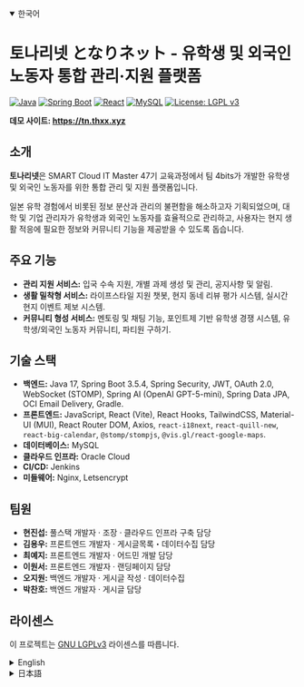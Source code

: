 <details open>
<summary>한국어</summary>

# 토나리넷 となりネット - 유학생 및 외국인 노동자 통합 관리·지원 플랫폼

[![Java](https://img.shields.io/badge/java-%23ED8B00.svg?style=for-the-badge&logo=openjdk&logoColor=white)](https://www.java.com)
[![Spring Boot](https://img.shields.io/badge/Spring%20Boot-6DB33F?logo=springboot&logoColor=fff)](https://spring.io/projects/spring-boot)
[![React](https://img.shields.io/badge/react-%2320232a.svg?style=for-the-badge&logo=react&logoColor=%2361DAFB)](https://react.dev/)
[![MySQL](https://img.shields.io/badge/MySQL-00000F?style=for-the-badge&logo=mysql&logoColor=white)](https://www.mysql.com/)
[![License: LGPL v3](https://img.shields.io/badge/License-LGPL%20v3-blue.svg)](https://www.gnu.org/licenses/lgpl-3.0)

**데모 사이트: https://tn.thxx.xyz**

## 소개

**토나리넷**은 SMART Cloud IT Master 47기 교육과정에서 팀 4bits가 개발한 유학생 및 외국인 노동자를 위한 통합 관리 및 지원 플랫폼입니다.

일본 유학 경험에서 비롯된 정보 분산과 관리의 불편함을 해소하고자 기획되었으며, 대학 및 기업 관리자가 유학생과 외국인 노동자를 효율적으로 관리하고, 사용자는 현지 생활 적응에 필요한 정보와 커뮤니티 기능을 제공받을 수 있도록 돕습니다.

## 주요 기능

- **관리 지원 서비스:** 입국 수속 지원, 개별 과제 생성 및 관리, 공지사항 및 알림.
- **생활 밀착형 서비스:** 라이프스타일 지원 챗봇, 현지 동네 리뷰 평가 시스템, 실시간 현지 이벤트 제보 시스템.
- **커뮤니티 형성 서비스:** 멘토링 및 채팅 기능, 포인트제 기반 유학생 경쟁 시스템, 유학생/외국인 노동자 커뮤니티, 파티원 구하기.

## 기술 스택

- **백엔드:** Java 17, Spring Boot 3.5.4, Spring Security, JWT, OAuth 2.0, WebSocket (STOMP), Spring AI (OpenAI GPT-5-mini), Spring Data JPA, OCI Email Delivery, Gradle.
- **프론트엔드:** JavaScript, React (Vite), React Hooks, TailwindCSS, Material-UI (MUI), React Router DOM, Axios, `react-i18next`, `react-quill-new`, `react-big-calendar`, `@stomp/stompjs`, `@vis.gl/react-google-maps`.
- **데이터베이스:** MySQL
- **클라우드 인프라:** Oracle Cloud
- **CI/CD:** Jenkins
- **미들웨어:** Nginx, Letsencrypt

## 팀원

- **현진섭:** 풀스택 개발자 · 조장 · 클라우드 인프라 구축 담당
- **김용우:** 프론트엔드 개발자 · 게시글목록・데이터수집 담당
- **최예지:** 프론트엔드 개발자 · 어드민 개발 담당
- **이원서:** 프론트엔드 개발자 · 랜딩페이지 담당
- **오지원:** 백엔드 개발자 · 게시글 작성 · 데이터수집
- **박찬호:** 백엔드 개발자 · 게시글 담당

## 라이센스

이 프로젝트는 [GNU LGPLv3](LICENSE.md) 라이센스를 따릅니다.

</details>

<details>
<summary>English</summary>

# Tonarinet となりネット - Integrated Management and Support Platform for International Students and Foreign Workers

[![Java](https://img.shields.io/badge/java-%23ED8B00.svg?style=for-the-badge&logo=openjdk&logoColor=white)](https://www.java.com)
[![Spring Boot](https://img.shields.io/badge/Spring%20Boot-6DB33F?logo=springboot&logoColor=fff)](https://spring.io/projects/spring-boot)
[![React](https://img.shields.io/badge/react-%2320232a.svg?style=for-the-badge&logo=react&logoColor=%2361DAFB)](https://react.dev/)
[![MySQL](https://img.shields.io/badge/MySQL-00000F?style=for-the-badge&logo=mysql&logoColor=white)](https://www.mysql.com/)
[![License: LGPL v3](https://img.shields.io/badge/License-LGPL%20v3-blue.svg)](https://www.gnu.org/licenses/lgpl-3.0)

**Demo Site: https://tn.thxx.xyz**

## Introduction

**Tonarinet** is an integrated management and support platform for international students and foreign workers, developed by Team 4bits during the SMART Cloud IT Master 47th course.

Conceived from the experience of information dispersion and management inconvenience during studying abroad in Japan, this platform aims to help university and corporate administrators efficiently manage international students and foreign workers, while providing users with essential information and community features for adapting to local life.

## Key Features

- **Management Support Services:** Entry procedure support, individual task creation and management, announcements and notifications.
- **Life-oriented Services:** Lifestyle support chatbot, local neighborhood review system, real-time local event reporting system.
- **Community Building Services:** Mentoring and chat functions, point-based international student competition system, international student/foreign worker community, party recruitment.

## Tech Stack

- **Backend:** Java 17, Spring Boot 3.5.4, Spring Security, JWT, OAuth 2.0, WebSocket (STOMP), Spring AI (OpenAI GPT-5-mini), Spring Data JPA, OCI Email Delivery, Gradle.
- **Frontend:** JavaScript, React (Vite), React Hooks, TailwindCSS, Material-UI (MUI), React Router DOM, Axios, `react-i18next`, `react-quill-new`, `react-big-calendar`, `@stomp/stompjs`, `@vis.gl/react-google-maps`.
- **Database:** MySQL
- **Cloud Infrastructure:** Oracle Cloud
- **CI/CD:** Jenkins
- **Middleware:** Nginx, Letsencrypt

## Team

- **Hyeon Jinseop:** Full Stack Developer · Team Leader · Cloud Infrastructure Engineer
- **Kim Yongwoo:** Frontend Developer · BoardArticleListPage, Data Collection
- **Choi Yeji:** Frontend Developer · Responsible for developing the admin site
- **Lee Wonseo:** Frontend Developer · Landing Page Developer
- **Oh Jiwon:** Backend Developer · Post Creation · Data Collection
- **Park Chanho:** Backend Developer · Content Engineer

## License

This project is licensed under the [GNU LGPLv3](LICENSE.md) License.

</details>

<details>
<summary>日本語</summary>

# となりネット - 留学生および外国人労働者向け統合管理・支援プラットフォーム

[![Java](https://img.shields.io/badge/java-%23ED8B00.svg?style=for-the-badge&logo=openjdk&logoColor=white)](https://www.java.com)
[![Spring Boot](https://img.shields.io/badge/Spring%20Boot-6DB33F?logo=springboot&logoColor=fff)](https://spring.io/projects/spring-boot)
[![React](https://img.shields.io/badge/react-%2320232a.svg?style=for-the-badge&logo=react&logoColor=%2361DAFB)](https://react.dev/)
[![MySQL](https://img.shields.io/badge/MySQL-00000F?style=for-the-badge&logo=mysql&logoColor=white)](https://www.mysql.com/)
[![License: LGPL v3](https://img.shields.io/badge/License-LGPL%20v3-blue.svg)](https://www.gnu.org/licenses/lgpl-3.0)

**デモサイト: https://tn.thxx.xyz**

## 紹介

**となりネット**は、SMART Cloud IT Master 第47期教育課程でチーム4bitsが開発した、留学生および外国人労働者向けの統合管理・支援プラットフォームです。

日本留学中に経験した情報分散と管理の不便さを解消するために企画され、大学や企業の管理者が留学生や外国人労働者を効率的に管理し、ユーザーは現地生活への適応に必要な情報とコミュニティ機能を提供されるよう支援します。

## 主要機能

- **管理支援サービス:** 入国手続き支援、個別課題の作成と管理、お知らせと通知。
- **生活密着型サービス:** ライフスタイル支援チャットボット、現地地域レビュー評価システム、リアルタイム現地イベント情報提供システム。
- **コミュニティ形成サービス:** メンタリングおよびチャット機能、ポイント制に基づく留学生競争システム、留学生/外国人労働者コミュニティ、パーティーメンバー募集。

## 技術スタック

- **バックエンド:** Java 17, Spring Boot 3.5.4, Spring Security, JWT, OAuth 2.0, WebSocket (STOMP), Spring AI (OpenAI GPT-5-mini), Spring Data JPA, OCI Email Delivery, Gradle.
- **フロントエンド:** JavaScript, React (Vite), React Hooks, TailwindCSS, Material-UI (MUI), React Router DOM, Axios, `react-i18next`, `react-quill-new`, `react-big-calendar`, `@stomp/stompjs`, `@vis.gl/react-google-maps`.
- **データベース:** MySQL
- **クラウドインフラ:** Oracle Cloud
- **CI/CD:** Jenkins
- **ミドルウェア:** Nginx, Letsencrypt

## チーム

- **ヒョン・ジンソプ:** フルスタック開発者 · チームリーダー · クラウドインフラ構築担当
- **キム・ヨンウ:** フロントエンド開発者 · 掲示板リスト・データ収集担当
- **チェ・イェジ:** フロントエンド開発者 · 管理者向けサイトの開発担当
- **イ・ウォンソ:** フロントエンド開発者 · ランディングページの設計・開発・デザイン
- **オ・ジウォン:** バックエンド開発者 · 投稿作成 · データ収集
- **パク・チャンホ:** バックエンド開発者 · コンテンツエンジニア

## ライセンス

このプロジェクトは、[GNU LGPLv3](LICENSE.md)ライセンスの下でライセンスされています。

</details>
